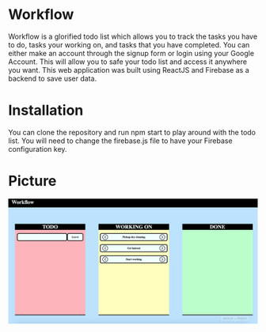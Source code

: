 # Workflow 

Workflow is a glorified todo list which allows you to track the tasks you have to do, tasks your working on, and tasks that you have completed. You can either make an account through the signup form or login using your Google Account. This will allow you to safe your todo list and access it anywhere you want. This web application was built using ReactJS and Firebase as a backend to save user data. 

# Installation

You can clone the repository and run npm start to play around with the todo list. You will need to change the firebase.js file to have your Firebase configuration key.

# Picture 

![](demo.png)

